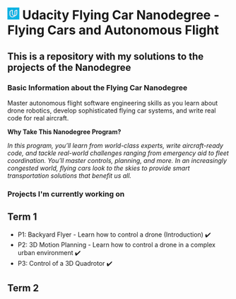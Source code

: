 # ![image](udacity.jpg) Udacity Flying Car Nanodegree - Flying Cars and Autonomous Flight
## This is a repository with my solutions to the projects of the Nanodegree


### Basic Information about the Flying Car Nanodegree

Master autonomous flight software engineering skills as you learn about drone robotics, develop sophisticated flying car systems, and write real code for real aircraft.

**Why Take This Nanodegree Program?**


*In this program, you’ll learn from world-class experts, write aircraft-ready code, and tackle real-world challenges ranging from emergency aid to fleet coordination. You’ll master controls, planning, and more. In an increasingly congested world, flying cars look to the skies to provide smart transportation solutions that benefit us all.*

### Projects I'm currently working on
## Term 1
* P1: Backyard Flyer - Learn how to control a drone (Introduction)  :heavy_check_mark:
* P2: 3D Motion Planning - Learn how to control a drone in a complex urban environment :heavy_check_mark:
* P3: Control of a 3D Quadrotor :heavy_check_mark:
## Term 2
